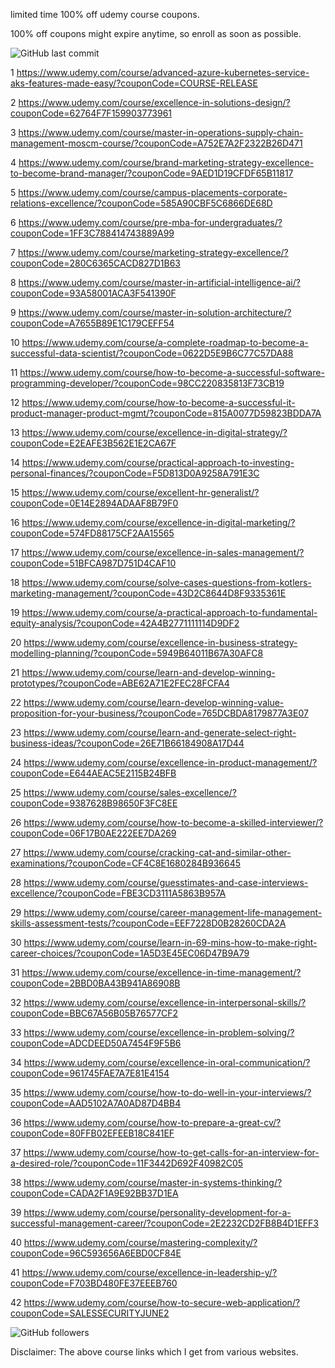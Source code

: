 

limited time 100% off udemy course coupons.

100% off coupons might expire anytime, so enroll as soon as possible.

![GitHub last commit](https://img.shields.io/github/last-commit/josepraveen/udemy) 

1 https://www.udemy.com/course/advanced-azure-kubernetes-service-aks-features-made-easy/?couponCode=COURSE-RELEASE

2 https://www.udemy.com/course/excellence-in-solutions-design/?couponCode=62764F7F159903773961

3 https://www.udemy.com/course/master-in-operations-supply-chain-management-moscm-course/?couponCode=A752E7A2F2322B26D471

4 https://www.udemy.com/course/brand-marketing-strategy-excellence-to-become-brand-manager/?couponCode=9AED1D19CFDF65B11817

5 https://www.udemy.com/course/campus-placements-corporate-relations-excellence/?couponCode=585A90CBF5C6866DE68D

6 https://www.udemy.com/course/pre-mba-for-undergraduates/?couponCode=1FF3C788414743889A99

7 https://www.udemy.com/course/marketing-strategy-excellence/?couponCode=280C6365CACD827D1B63

8 https://www.udemy.com/course/master-in-artificial-intelligence-ai/?couponCode=93A58001ACA3F541390F

9 https://www.udemy.com/course/master-in-solution-architecture/?couponCode=A7655B89E1C179CEFF54

10 https://www.udemy.com/course/a-complete-roadmap-to-become-a-successful-data-scientist/?couponCode=0622D5E9B6C77C57DA88

11 https://www.udemy.com/course/how-to-become-a-successful-software-programming-developer/?couponCode=98CC220835813F73CB19

12 https://www.udemy.com/course/how-to-become-a-successful-it-product-manager-product-mgmt/?couponCode=815A0077D59823BDDA7A

13 https://www.udemy.com/course/excellence-in-digital-strategy/?couponCode=E2EAFE3B562E1E2CA67F

14 https://www.udemy.com/course/practical-approach-to-investing-personal-finances/?couponCode=F5D813D0A9258A791E3C

15 https://www.udemy.com/course/excellent-hr-generalist/?couponCode=0E14E2894ADAAF8B79F0

16 https://www.udemy.com/course/excellence-in-digital-marketing/?couponCode=574FD88175CF2AA15565

17 https://www.udemy.com/course/excellence-in-sales-management/?couponCode=51BFCA987D751D4CAF10

18 https://www.udemy.com/course/solve-cases-questions-from-kotlers-marketing-management/?couponCode=43D2C8644D8F9335361E

19 https://www.udemy.com/course/a-practical-approach-to-fundamental-equity-analysis/?couponCode=42A4B2771111114D9DF2

20 https://www.udemy.com/course/excellence-in-business-strategy-modelling-planning/?couponCode=5949B64011B67A30AFC8

21 https://www.udemy.com/course/learn-and-develop-winning-prototypes/?couponCode=ABE62A71E2FEC28FCFA4

22 https://www.udemy.com/course/learn-develop-winning-value-proposition-for-your-business/?couponCode=765DCBDA8179877A3E07

23 https://www.udemy.com/course/learn-and-generate-select-right-business-ideas/?couponCode=26E71B66184908A17D44

24 https://www.udemy.com/course/excellence-in-product-management/?couponCode=E644AEAC5E2115B24BFB

25 https://www.udemy.com/course/sales-excellence/?couponCode=9387628B98650F3FC8EE

26 https://www.udemy.com/course/how-to-become-a-skilled-interviewer/?couponCode=06F17B0AE222EE7DA269

27 https://www.udemy.com/course/cracking-cat-and-similar-other-examinations/?couponCode=CF4C8E1680284B936645

28 https://www.udemy.com/course/guesstimates-and-case-interviews-excellence/?couponCode=FBE3CD3111A5863B957A

29 https://www.udemy.com/course/career-management-life-management-skills-assessment-tests/?couponCode=EEF7228D0B28260CDA2A

30 https://www.udemy.com/course/learn-in-69-mins-how-to-make-right-career-choices/?couponCode=1A5D3E45EC06D47B9A79

31 https://www.udemy.com/course/excellence-in-time-management/?couponCode=2BBD0BA43B941A86908B

32 https://www.udemy.com/course/excellence-in-interpersonal-skills/?couponCode=BBC67A56B05B76577CF2

33 https://www.udemy.com/course/excellence-in-problem-solving/?couponCode=ADCDEED50A7454F9F5B6

34 https://www.udemy.com/course/excellence-in-oral-communication/?couponCode=961745FAE7A7E81E4154

35 https://www.udemy.com/course/how-to-do-well-in-your-interviews/?couponCode=AAD5102A7A0AD87D4BB4

36 https://www.udemy.com/course/how-to-prepare-a-great-cv/?couponCode=80FFB02EFEEB18C841EF

37 https://www.udemy.com/course/how-to-get-calls-for-an-interview-for-a-desired-role/?couponCode=11F3442D692F40982C05

38 https://www.udemy.com/course/master-in-systems-thinking/?couponCode=CADA2F1A9E92BB37D1EA

39 https://www.udemy.com/course/personality-development-for-a-successful-management-career/?couponCode=2E2232CD2FB8B4D1EFF3

40 https://www.udemy.com/course/mastering-complexity/?couponCode=96C593656A6EBD0CF84E

41 https://www.udemy.com/course/excellence-in-leadership-y/?couponCode=F703BD480FE37EEEB760

42 https://www.udemy.com/course/how-to-secure-web-application/?couponCode=SALESSECURITYJUNE2






<img alt="GitHub followers" src="https://img.shields.io/github/followers/josepraveen?style=social">


Disclaimer: The above course links which I get from various websites. 






